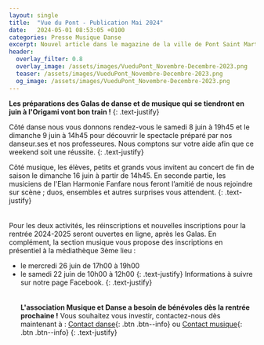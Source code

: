```yaml
---
layout: single
title:  "Vue du Pont - Publication Mai 2024"
date:   2024-05-01 08:53:05 +0100
categories: Presse Musique Danse
excerpt: Nouvel article dans le magazine de la ville de Pont Saint Martin.
header:
  overlay_filter: 0.8
  overlay_image: /assets/images/VueduPont_Novembre-Decembre-2023.png
  teaser: /assets/images/VueduPont_Novembre-Decembre-2023.png
  og_image: /assets/images/VueduPont_Novembre-Decembre-2023.png
---
```


**Les préparations des Galas de danse et de musique qui se tiendront en juin à l'Origami vont bon train !**
{: .text-justify}

Côté danse nous vous donnons rendez-vous le samedi 8 juin à 19h45 et le dimanche 9 juin à 14h45 pour découvrir le spectacle préparé par nos
danseur.ses et nos professeures. Nous comptons sur votre aide afin que ce weekend soit une réussite.
{: .text-justify}

Côté musique, les élèves, petits et grands vous invitent au concert de fin de saison le dimanche 16 juin à partir de 14h45.
En seconde partie, les musiciens de l'Elan Harmonie Fanfare nous feront l’amitié de nous rejoindre sur scène ; duos, ensembles et autres surprises
vous attendent.
{: .text-justify}
 \
 \
 \
Pour les deux activités, les réinscriptions et nouvelles inscriptions pour la rentrée 2024-2025 seront ouvertes en ligne, après les Galas.
En complément, la section musique vous propose des inscriptions en présentiel à la médiathèque 3ème lieu :
- le mercredi 26 juin de 17h00 à 19h00
- le samedi 22 juin de 10h00 à 12h00
{: .text-justify}
Informations à suivre sur notre page Facebook.
{: .text-justify}
 \
 \
 \
**L'association Musique et Danse a besoin de bénévoles dès la rentrée prochaine !**
Vous souhaitez vous investir, contactez-nous dès maintenant à : [Contact danse](mailto:dansepsm@gmail.com){: .btn .btn--info} ou [Contact musique](mailto:musiquepsm@gmail.com){: .btn .btn--info} 
{: .text-justify}

